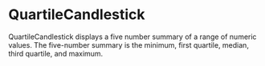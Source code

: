 # QuartileCandlestick

<!--meta

-->

QuartileCandlestick displays a five number summary of a range of numeric values. The five-number summary is the minimum, first quartile, median, third quartile, and maximum.


<ClientOnly>
  <hpcc-vitepress style="width:100%;height:600px">
    <div id="placeholder" style="height:400px">
    </div>
    <script type="module">
      import { QuartileCandlestick } from "@hpcc-js/chart";

      new QuartileCandlestick()
          .target("placeholder")
          .columns(["Min","25%","50%","75%","Max"])
          .data([100,250,350,400,500])
          .render()
          ;
    </script>
  </hpcc-vitepress>
</ClientOnly>


_orientation_ can be used to render this chart either vertically or horizontally.

_lineWidth_ and _candleWidth_ can be used to set the pixel width of the lines and the overall pixel width of the drawn portion of this chart respectively. _candleWidth_ also controls the height of the drawn portion while using 'horizontal' orientation.

_edgePadding_ sets the pixel padding between the edges of the containing element and the minimum/maximum lines.

_roundedCorners_ sets the pixel radius of the drawn lines.

_upperTextRotation_ and _lowerTextRotation_ sets the degrees of rotation for the column labels and column values respectively.


<ClientOnly>
  <hpcc-vitepress style="width:100%;height:600px">
    <div id="placeholder" style="height:400px">
    </div>
    <script type="module">
      import { QuartileCandlestick } from "@hpcc-js/chart";

      new QuartileCandlestick()
          .target("placeholder")
          .columns(["Min","25%","50%","75%","Max"])
          .data([100,200,300,400,500])
          .orientation("vertical")
          .lineWidth(2)
          .candleWidth(80)
          .edgePadding(20)
          .roundedCorners(0)
          .upperTextRotation(-90)
          .lowerTextRotation(-90)
          .render()
          ;
    </script>
  </hpcc-vitepress>
</ClientOnly>

_lineColor_ sets the fill color of the lines.

_textColor_ sets the fill color of the labels and values.

_innerRectColor_ sets the fill color of the inner rectangles between the first and third quartiles.

<ClientOnly>
  <hpcc-vitepress style="width:100%;height:600px">
    <div id="placeholder" style="height:400px">
    </div>
    <script type="module">
      import { QuartileCandlestick } from "@hpcc-js/chart";

      new QuartileCandlestick()
          .target("placeholder")
          .columns(["Min","25%","50%","75%","Max"])
          .data([100,250,350,400,500])
          .orientation("vertical")
          .lineColor("#999")
          .textColor("#555")
          .innerRectColor("#000")
          .lineWidth(2)
          .candleWidth(80)
          .edgePadding(20)
          .roundedCorners(0)
          .upperTextRotation(-90)
          .lowerTextRotation(-90)
          .render()
          ;
    </script>
  </hpcc-vitepress>
</ClientOnly>

_showLabels_ and _showValues_ are true by default but can be used to hide the labels and values.

<ClientOnly>
  <hpcc-vitepress style="width:100%;height:600px">
    <div id="placeholder" style="height:400px">
    </div>
    <script type="module">
      import { QuartileCandlestick } from "@hpcc-js/chart";

      new QuartileCandlestick()
          .target("placeholder")
          .columns(["Min","25%","50%","75%","Max"])
          .data([1,497,498,499,500])
          .showLabels(false)
          .showValues(false)
          .lineColor("#999")
          .innerRectColor("#000")
          .lineWidth(2)
          .candleWidth(80)
          .edgePadding(20)
          .roundedCorners(0)
          .upperTextRotation(-90)
          .lowerTextRotation(-90)
          .render()
          ;
    </script>
  </hpcc-vitepress>
</ClientOnly>

## API

## Published Properties
```@hpcc-js/chart:QuartileCandlestick
```
